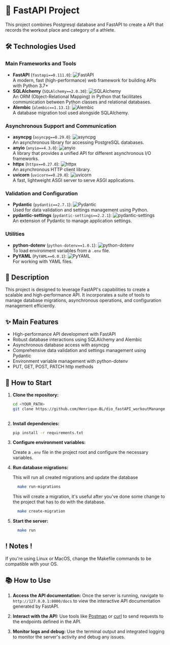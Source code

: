 
# 🚀 FastAPI Project

This project combines Postgresql database and FastAPI to create a API that records the workout place and category of a athlete.

## 🛠️ Technologies Used

### Main Frameworks and Tools

- **FastAPI** (`fastapi==0.111.0`): ![FastAPI](https://img.shields.io/badge/FastAPI-005571?logo=fastapi&logoColor=white)  
  A modern, fast (high-performance) web framework for building APIs with Python 3.7+ 
- **SQLAlchemy** (`SQLAlchemy==2.0.30`): ![SQLAlchemy](https://img.shields.io/badge/SQLAlchemy-000000?logo=python&logoColor=white)  
  An ORM (Object-Relational Mapping) in Python that facilitates communication between Python classes and relational databases.
- **Alembic** (`alembic==1.13.1`): ![Alembic](https://img.shields.io/badge/Alembic-0078D4?logo=python&logoColor=white)  
  A database migration tool used alongside SQLAlchemy.

### Asynchronous Support and Communication

- **asyncpg** (`asyncpg==0.29.0`): ![asyncpg](https://img.shields.io/badge/asyncpg-5C2D91?logo=postgresql&logoColor=white)  
  An asynchronous library for accessing PostgreSQL databases.
- **anyio** (`anyio==4.3.0`): ![anyio](https://img.shields.io/badge/anyio-000000?logo=python&logoColor=white)  
  A library that provides a unified API for different asynchronous I/O frameworks.
- **httpx** (`httpx==0.27.0`): ![httpx](https://img.shields.io/badge/httpx-007FFF?logo=python&logoColor=white)  
  An asynchronous HTTP client library.
- **uvicorn** (`uvicorn==0.29.0`): ![uvicorn](https://img.shields.io/badge/uvicorn-000000?logo=python&logoColor=white)  
  A fast, lightweight ASGI server to serve ASGI applications.

### Validation and Configuration

- **Pydantic** (`pydantic==2.7.1`): ![Pydantic](https://img.shields.io/badge/Pydantic-3776AB?logo=python&logoColor=white)  
  Used for data validation and settings management using Python.
- **pydantic-settings** (`pydantic-settings==2.2.1`): ![pydantic-settings](https://img.shields.io/badge/pydantic--settings-3776AB?logo=python&logoColor=white)  
  An extension of Pydantic to manage application settings.

### Utilities

- **python-dotenv** (`python-dotenv==1.0.1`): ![python-dotenv](https://img.shields.io/badge/python--dotenv-3670A0?logo=python&logoColor=white)  
  To load environment variables from a `.env` file.
- **PyYAML** (`PyYAML==6.0.1`): ![PyYAML](https://img.shields.io/badge/PyYAML-023430?logo=yaml&logoColor=white)  
  For working with YAML files.

## 📄 Description

This project is designed to leverage FastAPI's capabilities to create a scalable and high-performance API. It incorporates a suite of tools to manage database migrations, asynchronous operations, and configuration management efficiently.

## ✨ Main Features

- High-performance API development with FastAPI
- Robust database interactions using SQLAlchemy and Alembic
- Asynchronous database access with asyncpg
- Comprehensive data validation and settings management using Pydantic
- Environment variable management with python-dotenv
- PUT, GET, POST, PATCH http methods

## 🚀 How to Start

1. **Clone the repository:**
    ```bash
    cd <YOUR_PATH>
    git clone https://github.com/Henrique-BL/dio_fastAPI_workoutMananger
  
    ```


2. **Install dependencies:**
    ```bash
    pip install -r requirements.txt
    ```

3. **Configure environment variables:**

    Create a `.env` file in the project root and configure the necessary variables.

4. **Run database migrations:**
  
   This will run all created migrations and update the database

    ```bash
      make run-migrations 
    ```
    This will create a migration, it's useful after you've done some change to the project that has to do with the database.

      ```bash
        make create-migration
      ```

5. **Start the server:**
    ```bash
      make run
    ```
## ! Notes !
If you're using Linux or MacOS, change the Makefile commands to be compatible with your OS.

## 📚 How to Use

1. **Access the API documentation:**
   Once the server is running, navigate to `http://127.0.0.1:8000/docs` to view the interactive API documentation generated by FastAPI.

2. **Interact with the API:**
   Use tools like [Postman](https://www.postman.com/) or [curl](https://curl.se/) to send requests to the endpoints defined in the API.

3. **Monitor logs and debug:**
   Use the terminal output and integrated logging to monitor the server's activity and debug any issues.

